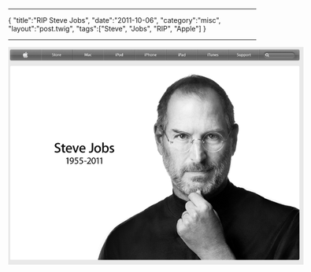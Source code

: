 ***
{
    "title":"RIP Steve Jobs",
    "date":"2011-10-06",
    "category":"misc",
    "layout":"post.twig",
    "tags":["Steve", "Jobs", "RIP", "Apple"]
}
***

<div style="text-align:center;"><a href="http://www.apple.com/stevejobs/"><img src="/img/2011-10-06-rip_steve/rip_steve.png" style="max-width:600px;"/></a></div>